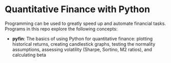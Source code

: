 # Quantitative Finance with Python

Programming can be used to greatly speed up and automate financial tasks. Programs in this repo explore the following concepts: 

- **pyfin**: The basics of using Python for quantitative finance: plotting historical returns, creating candlestick graphs, testing the normality assumptions, assessing volatility (Sharpe, Sortino, M2 ratios), and calculating beta
